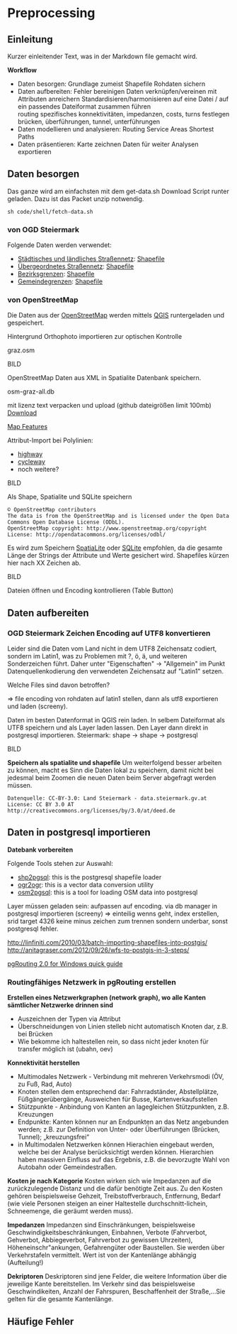 # Preprocessing

## Einleitung
Kurzer einleitender Text, was in der Markdown file gemacht wird.

**Workflow**
* Daten besorgen: 
	Grundlage zumeist Shapefile
	Rohdaten sichern
* Daten aufbereiten:
	Fehler bereinigen
	Daten verknüpfen/vereinen
	mit Attributen anreichern
	Standardisieren/harmonisieren
	auf eine Datei / auf ein passendes Dateiformat zusammen führen	
	routing spezifisches
		konnektivitäten, impedanzen, costs, turns festlegen	
		brücken, überführungen, tunnel, unterführungen
* Daten modellieren und analysieren: 
	Routing
	Service Areas
	Shortest Paths
* Daten präsentieren: 
	Karte zeichnen
	Daten für weiter Analysen exportieren

## Daten besorgen

Das ganze wird am einfachsten mit dem get-data.sh Download Script runter geladen. Dazu ist das Packet unzip notwendig.

```
sh code/shell/fetch-data.sh
```

### von OGD Steiermark
Folgende Daten werden verwendet:
- [Städtisches und ländliches Straßennetz](http://data.steiermark.at/cms/beitrag/11822084/97108894/?AppInt_OGD_ID=53): [Shapefile](http://service.stmk.gv.at/ogd/OGD_Data_ABT07/geoinformation/Laendliches%20Strassennetz.zip)
- [Übergeordnetes Straßennetz](http://data.steiermark.at/cms/beitrag/11822084/97108894/?AppInt_OGD_ID=22): [Shapefile](http://service.stmk.gv.at/ogd/OGD_Data_ABT07/geoinformation/Verkehrsnetz_hochrangig.zip)
- [Bezirksgrenzen](http://data.steiermark.at/cms/beitrag/11822084/97108894/?AppInt_OGD_ID=32): [Shapefile](http://service.stmk.gv.at/ogd/OGD_Data_ABT07/geoinformation/Bezirksgrenzen.zip)
- [Gemeindegrenzen](http://data.steiermark.at/cms/beitrag/11822084/97108894/?AppInt_OGD_ID=4): [Shapefile](http://service.stmk.gv.at/ogd/OGD_Data_ABT07/geoinformation/Gemeindegrenzen.zip)

### von OpenStreetMap
Die Daten aus der [OpenStreetMap](http://wiki.openstreetmap.org/wiki/Map_Features) werden mittels [QGIS](http://qgis.org) runtergeladen und gespeichert.

Hintergrund Orthophoto importieren zur optischen Kontrolle

graz.osm

BILD

OpenStreetMap Daten aus XML in Spatialite Datenbank speichern.

osm-graz-all.db

mit lizenz text verpacken und upload (github dateigrößen limit 100mb)
[Download](http://courses.openscienceasap.org/vu-einfuehrung-geo-netzwerkanalyse/data/osm-wien-graz.tar.gz)

[Map Features](http://wiki.openstreetmap.org/wiki/Map_Features)

Attribut-Import bei Polylinien:
- [highway](http://wiki.openstreetmap.org/wiki/Key:highway)
- [cycleway](http://wiki.openstreetmap.org/wiki/Key:cycleway)
- noch weitere?

BILD

Als Shape, Spatialite und SQLite speichern

```
© OpenStreetMap contributors
The data is from the OpenStreetMap and is licensed under the Open Data Commons Open Database License (ODbL). 
OpenStreetMap copyright: http://www.openstreetmap.org/copyright
License: http://opendatacommons.org/licenses/odbl/
```

Es wird zum Speichern [SpatiaLite](https://www.gaia-gis.it/fossil/libspatialite/index) oder [SQLite](https://www.sqlite.org/) empfohlen, da die gesamte Länge der Strings der Attribute und Werte gesichert wird. Shapefiles kürzen hier nach XX Zeichen ab.

BILD

Dateien öffnen und Encoding kontrollieren (Table Button)



## Daten aufbereiten

### OGD Steiermark Zeichen Encoding auf UTF8 konvertieren

Leider sind die Daten vom Land nicht in dem UTF8 Zeichensatz codiert, sondern im Latin1, was zu Problemen mit ?, ö, ä, und weiteren Sonderzeichen führt. Daher unter "Eigenschaften" -> "Allgemein" im Punkt Datenquellenkodierung den verwendeten Zeichensatz auf "Latin1" setzen.


Welche Files sind davon betroffen?

=> file encoding von rohdaten auf latin1 stellen, dann als utf8 exportieren und laden (screeny).

Daten im besten Datenformat in QGIS rein laden. In selbem Dateiformat als UTF8 speichern und als Layer laden lassen. Den Layer dann direkt in postgresql importieren.
Steiermark: shape -> shape -> postgresql


BILD

**Speichern als spatialite und shapefile**
Um weiterfolgend besser arbeiten zu können, macht es Sinn die Daten lokal zu speichern, damit nicht bei jedesmal beim Zoomen die neuen Daten beim Server abgefragt werden müssen. 

```
Datenquelle: CC-BY-3.0: Land Steiermark - data.steiermark.gv.at
License: CC BY 3.0 AT http://creativecommons.org/licenses/by/3.0/at/deed.de
```

## Daten in postgresql importieren

**Datebank vorbereiten**

Folgende Tools stehen zur Auswahl:
- [shp2pgsql](http://www.bostongis.com/pgsql2shp_shp2pgsql_quickguide_20.bqg): this is the postgresql shapefile loader
- [ogr2ogr](http://www.gdal.org/ogr2ogr.html): this is a vector data conversion utility
- [osm2pgsql](http://wiki.openstreetmap.org/wiki/Osm2pgsql): this is a tool for loading OSM data into postgresql

Layer müssen geladen sein: aufpassen auf encoding.
via db manager in postgresql importieren (screeny) => einteilig wenns geht, index erstellen, srid target 4326
keine minus zeichen zum trennen sondern underbar, sonst postgresql fehler.

http://linfiniti.com/2010/03/batch-importing-shapefiles-into-postgis/
http://anitagraser.com/2012/09/26/wfs-to-postgis-in-3-steps/

[pgRouting 2.0 for Windows quick guide](http://anitagraser.com/2013/07/06/pgrouting-2-0-for-windows-quick-guide/)

### Routingfähiges Netzwerk in pgRouting erstellen
**Erstellen eines Netzwerkgraphen (network graph), wo alle Kanten sämtlicher Netzwerke drinnen sind**
- Auszeichnen der Typen via Attribut
- Überschneidungen von Linien stelleb nicht automatisch Knoten dar, z.B. bei Brücken
- Wie bekomme ich haltestellen rein, so dass nicht jeder knoten für transfer möglich ist (ubahn, oev)

**Konnektivität herstellen**
- Multimodales Netzwerk - Verbindung mit mehreren Verkehrsmodi (ÖV, zu Fuß, Rad, Auto)
- Knoten stellen dem entsprechend dar: Fahrradständer, Abstellplätze, Füßgängerübergänge, Ausweichen für Busse, Kartenverkaufsstellen
- Stützpunkte - Anbindung von Kanten an lagegleichen Stützpunkten, z.B. Kreuzungen
- Endpunkte:  Kanten können nur an Endpunkten an das Netz angebunden werden; z.B. zur Definition von Unter- oder Überführungen (Brücken, Tunnel); „kreuzungsfrei“
- in Multimodalen Netzwerken können Hierachien eingebaut werden, welche bei der Analyse berücksichtigt werden können. Hierarchien haben massiven Einfluss auf das Ergebnis, z.B. die bevorzugte Wahl von Autobahn oder Gemeindestraßen.

**Kosten je nach Kategorie**
Kosten wirken sich wie Impedanzen auf die zurückzulegende Distanz und die dafür benötigte Zeit aus. Zu den Kosten gehören beispielsweise Gehzeit, Treibstoffverbrauch, Entfernung, Bedarf (wie viele Personen steigen an einer Haltestelle durchschnitt-lichein, Schneemenge, die geräumt werden muss).


**Impedanzen**
Impedanzen sind Einschränkungen, beispielsweise Geschwindigkeitsbeschränkungen, Einbahnen, Verbote (Fahrverbot, Gehverbot, Abbiegeverbot, Fahrverbot zu gewissen Uhrzeiten), Höheneinschr"ankungen, Gefahrengüter oder Baustellen. Sie werden über Verkehrstafeln vermittelt.
Wert ist von der Kantenlänge abhängig (Aufteilung!)

**Dekriptoren**
Deskriptoren sind jene Felder, die weitere Information über die jeweilige Kante bereitstellen. Im Verkehr sind das beispielsweise Geschwindikeiten, Anzahl der Fahrspuren, Beschaffenheit der Straße,...Sie gelten für die gesamte Kantenlänge.


## Häufige Fehler









